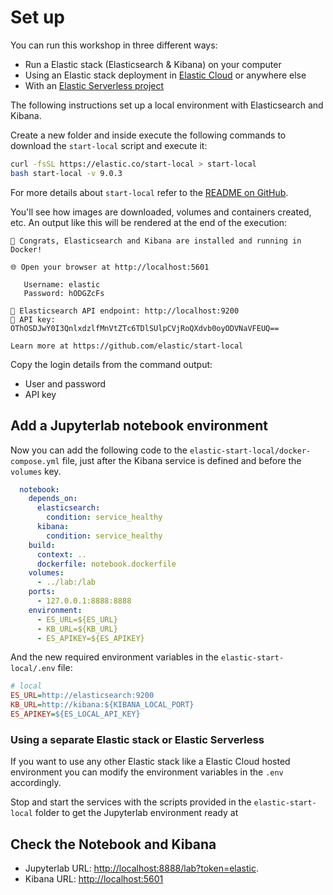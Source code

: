 # Set up

You can run this workshop in three different ways:

* Run a Elastic stack (Elasticsearch & Kibana) on your computer
* Using an Elastic stack deployment in [Elastic Cloud](https://cloud.elastic.co) or anywhere else
* With an [Elastic Serverless project](https://www.elastic.co/docs/deploy-manage/deploy/elastic-cloud/serverless)

The following instructions set up a local environment with Elasticsearch and Kibana.

Create a new folder and inside execute the following commands to download the `start-local` script and execute it:

```bash
curl -fsSL https://elastic.co/start-local > start-local
bash start-local -v 9.0.3
```

For more details about `start-local` refer to the [README on GitHub](https://github.com/elastic/start-local).

You'll see how images are downloaded, volumes and containers created, etc. An output like this will be rendered at the end of the execution:

```text
🎉 Congrats, Elasticsearch and Kibana are installed and running in Docker!

🌐 Open your browser at http://localhost:5601

   Username: elastic
   Password: hODGZcFs

🔌 Elasticsearch API endpoint: http://localhost:9200
🔑 API key: OThOSDJwY0I3QnlxdzlfMnVtZTc6TDlSUlpCVjRoQXdvb0oyODVNaVFEUQ==

Learn more at https://github.com/elastic/start-local
```

Copy the login details from the command output:

* User and password
* API key


## Add a Jupyterlab notebook environment

Now you can add the following code to the `elastic-start-local/docker-compose.yml` file,
just after the Kibana service is defined and before the `volumes` key.

```yaml
  notebook:
    depends_on:
      elasticsearch:
        condition: service_healthy
      kibana:
        condition: service_healthy
    build:
      context: ..
      dockerfile: notebook.dockerfile
    volumes:
      - ../lab:/lab
    ports:
      - 127.0.0.1:8888:8888
    environment:
      - ES_URL=${ES_URL}
      - KB_URL=${KB_URL}
      - ES_APIKEY=${ES_APIKEY}
```

And the new required environment variables in the `elastic-start-local/.env` file:

```ini
# local
ES_URL=http://elasticsearch:9200
KB_URL=http://kibana:${KIBANA_LOCAL_PORT}
ES_APIKEY=${ES_LOCAL_API_KEY}
```

### Using a separate Elastic stack or Elastic Serverless

If you want to use any other Elastic stack like a Elastic Cloud hosted environment
you can modify the environment variables in the `.env` accordingly.

Stop and start the services with the scripts provided in the `elastic-start-local` 
folder to get the Jupyterlab environment ready at 

## Check the Notebook and Kibana

* Jupyterlab URL: <http://localhost:8888/lab?token=elastic>.
* Kibana URL: <http://localhost:5601>
